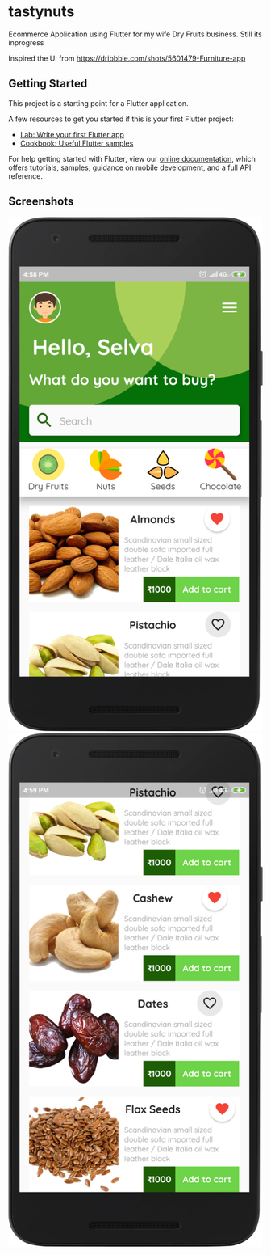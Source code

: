 # tastynuts

Ecommerce Application using Flutter for my wife Dry Fruits business. Still its inprogress

Inspired the UI from https://dribbble.com/shots/5601479-Furniture-app

## Getting Started

This project is a starting point for a Flutter application.

A few resources to get you started if this is your first Flutter project:

- [Lab: Write your first Flutter app](https://flutter.io/docs/get-started/codelab)
- [Cookbook: Useful Flutter samples](https://flutter.io/docs/cookbook)

For help getting started with Flutter, view our 
[online documentation](https://flutter.io/docs), which offers tutorials, 
samples, guidance on mobile development, and a full API reference.

## Screenshots
![alt text](screenshots/device-2018-12-07-165838.png "")
![alt text](screenshots/device-2018-12-07-165925.png "")